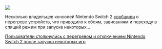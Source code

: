 <!--2025-07-02 13:20:51-->
<div class="yb">
  <div class="rss habr"><img src="https://habrastorage.org/webt/bv/po/n7/bvpon7r4iw5zybye5s2_csvl9-m.jpeg" /><p>Несколько владельцев консолей Nintendo Switch 2 <a href="https://www.tomshardware.com/video-games/handheld-gaming/nintendo-switch-2-units-allegedly-overheating-users-report-issues-while-playing-cyberpunk-2077-and-less-power-hungry-games" rel="noopener noreferrer nofollow">сообщили</a> о перегреве устройств, что приводило к сбоям, зависаниям и переходу в спящий режим при запуске некоторых... <p class="titl"><a href="https://habr.com/ru/news/924328/?utm_source=habrahabr&utm_medium=rss&utm_campaign=924328">Пользователи столкнулись с перегревом и отключением Nintendo Switch 2 после запуска некоторых игр</a></p></div>
</div>
